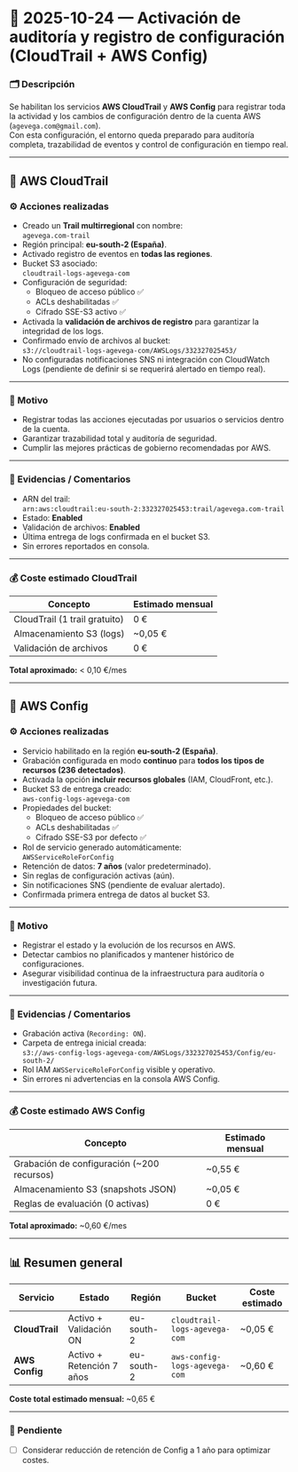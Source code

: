 # 🧩 2025-10-24 — Activación de auditoría y registro de configuración (CloudTrail + AWS Config)

### 🗂️ Descripción
Se habilitan los servicios **AWS CloudTrail** y **AWS Config** para registrar toda la actividad y los cambios de configuración dentro de la cuenta AWS (`agevega.com@gmail.com`).  
Con esta configuración, el entorno queda preparado para auditoría completa, trazabilidad de eventos y control de configuración en tiempo real.

---

## 🧾 AWS CloudTrail

### ⚙️ Acciones realizadas
- Creado un **Trail multirregional** con nombre:  
  `agevega.com-trail`
- Región principal: **eu-south-2 (España)**.
- Activado registro de eventos en **todas las regiones**.
- Bucket S3 asociado:  
  `cloudtrail-logs-agevega-com`
- Configuración de seguridad:
  - Bloqueo de acceso público ✅  
  - ACLs deshabilitadas ✅  
  - Cifrado SSE-S3 activo ✅  
- Activada la **validación de archivos de registro** para garantizar la integridad de los logs.  
- Confirmado envío de archivos al bucket:  
  `s3://cloudtrail-logs-agevega-com/AWSLogs/332327025453/`
- No configuradas notificaciones SNS ni integración con CloudWatch Logs (pendiente de definir si se requerirá alertado en tiempo real).

---

### 🎯 Motivo
- Registrar todas las acciones ejecutadas por usuarios o servicios dentro de la cuenta.  
- Garantizar trazabilidad total y auditoría de seguridad.  
- Cumplir las mejores prácticas de gobierno recomendadas por AWS.

---

### 🧾 Evidencias / Comentarios
- ARN del trail:  
  `arn:aws:cloudtrail:eu-south-2:332327025453:trail/agevega.com-trail`
- Estado: **Enabled**
- Validación de archivos: **Enabled**
- Última entrega de logs confirmada en el bucket S3.
- Sin errores reportados en consola.

---

### 💰 Coste estimado CloudTrail
| Concepto | Estimado mensual |
|-----------|------------------|
| CloudTrail (1 trail gratuito) | 0 € |
| Almacenamiento S3 (logs) | ~0,05 € |
| Validación de archivos | 0 € |
**Total aproximado:** < 0,10 €/mes

---

## 🧩 AWS Config

### ⚙️ Acciones realizadas
- Servicio habilitado en la región **eu-south-2 (España)**.
- Grabación configurada en modo **continuo** para **todos los tipos de recursos (236 detectados)**.  
- Activada la opción **incluir recursos globales** (IAM, CloudFront, etc.).  
- Bucket S3 de entrega creado:  
  `aws-config-logs-agevega-com`
- Propiedades del bucket:
  - Bloqueo de acceso público ✅  
  - ACLs deshabilitadas ✅  
  - Cifrado SSE-S3 por defecto ✅  
- Rol de servicio generado automáticamente:  
  `AWSServiceRoleForConfig`
- Retención de datos: **7 años** (valor predeterminado).  
- Sin reglas de configuración activas (aún).  
- Sin notificaciones SNS (pendiente de evaluar alertado).  
- Confirmada primera entrega de datos al bucket S3.

---

### 🎯 Motivo
- Registrar el estado y la evolución de los recursos en AWS.  
- Detectar cambios no planificados y mantener histórico de configuraciones.  
- Asegurar visibilidad continua de la infraestructura para auditoría o investigación futura.

---

### 🧾 Evidencias / Comentarios
- Grabación activa (`Recording: ON`).  
- Carpeta de entrega inicial creada:  
  `s3://aws-config-logs-agevega-com/AWSLogs/332327025453/Config/eu-south-2/`  
- Rol IAM `AWSServiceRoleForConfig` visible y operativo.  
- Sin errores ni advertencias en la consola AWS Config.

---

### 💰 Coste estimado AWS Config
| Concepto | Estimado mensual |
|-----------|------------------|
| Grabación de configuración (~200 recursos) | ~0,55 € |
| Almacenamiento S3 (snapshots JSON) | ~0,05 € |
| Reglas de evaluación (0 activas) | 0 € |
**Total aproximado:** ~0,60 €/mes

---

## 📊 Resumen general

| Servicio | Estado | Región | Bucket | Coste estimado |
|-----------|--------|--------|--------|----------------|
| **CloudTrail** | Activo + Validación ON | eu-south-2 | `cloudtrail-logs-agevega-com` | ~0,05 € |
| **AWS Config** | Activo + Retención 7 años | eu-south-2 | `aws-config-logs-agevega-com` | ~0,60 € |

**Coste total estimado mensual:** ~0,65 €

---

### 🚧 Pendiente
- [ ] Considerar reducción de retención de Config a 1 año para optimizar costes.
